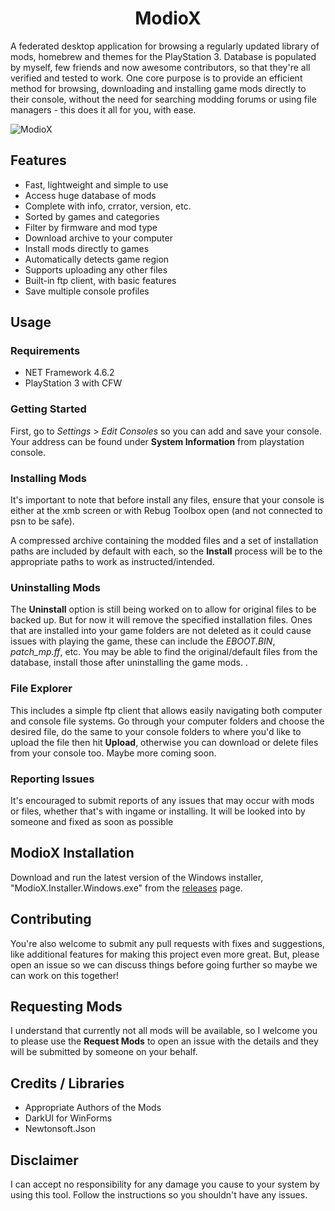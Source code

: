 <h1 align="center">ModioX</h1>

A federated desktop application for browsing a regularly updated library of mods, homebrew and themes for the PlayStation 3. Database is populated by myself, few friends and now awesome contributors, so that they're all verified and tested to work. One core purpose is to provide an efficient method for browsing, downloading and installing game mods directly to their console, without the need for searching modding forums or using file managers - this does it all for you, with ease.

![ModioX](https://github.com/ohhsoash/ModioX/blob/master/Images/Screenshot1.png?raw=true) 

## Features
* Fast, lightweight and simple to use
* Access huge database of mods
* Complete with info, crrator, version, etc.
* Sorted by games and categories
* Filter by firmware and mod type
* Download archive to your computer
* Install mods directly to games
* Automatically detects game region
* Supports uploading any other files
* Built-in ftp client, with basic features
* Save multiple console profiles

## Usage

### Requirements
* NET Framework 4.6.2
* PlayStation 3 with CFW

### Getting Started
First, go to _Settings_ > _Edit Consoles_ so you can add and save your console. Your address can be found under **System Information** from playstation console.

### Installing Mods
It's important to note that before install any files, ensure that your console is either at the xmb screen or with Rebug Toolbox open (and not connected to psn to be safe).

A compressed archive containing the modded files and a set of installation paths are included by default with each, so the **Install** process will be to the appropriate paths to work as instructed/intended.

### Uninstalling Mods
The **Uninstall** option is still being worked on to allow for original files to be backed up. But for now it will remove the specified installation files. Ones that are installed into your game folders are not deleted as it could cause issues with playing the game, these can include the _EBOOT.BIN_, _patch_mp.ff_, etc. You may be able to find the original/default files from the database, install those after uninstalling the game mods. .

### File Explorer
This includes a simple ftp client that allows easily navigating both computer and console file systems. Go through your computer folders and choose the desired file, do the same to your console folders to where you'd like to upload the file then hit **Upload**, otherwise you can download or delete files from your console too. Maybe more coming soon. 

### Reporting Issues
It's encouraged to submit reports of any issues that may occur with mods or files, whether that's with ingame or installing. It will be looked into by someone and fixed as soon as possible

## ModioX Installation
Download and run the latest version of the Windows installer, "ModioX.Installer.Windows.exe" from the [releases](https://github.com/ohhsoash/ModioX/releases/latest) page.

## Contributing
You're also welcome to submit any pull requests with fixes and suggestions, like additional features for making this project even more great. But, please open an issue so we can discuss things before going further so maybe we can work on this together!

## Requesting Mods
I understand that currently not all mods will be available, so I welcome you to please use the **Request Mods** to open an issue with the details and they will be submitted by someone on your behalf.

## Credits / Libraries
- Appropriate Authors of the Mods
- DarkUI for WinForms
- Newtonsoft.Json

## Disclaimer
I can accept no responsibility for any damage you cause to your system by using this tool. Follow the instructions so you shouldn't have any issues.
